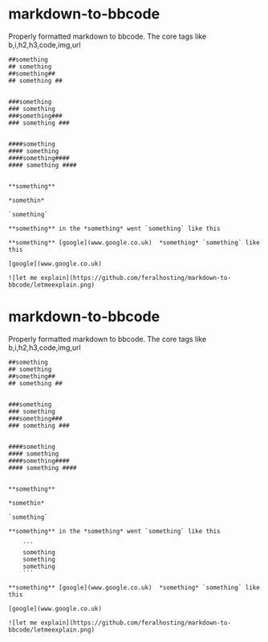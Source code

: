 markdown-to-bbcode
==================

Properly formatted markdown to bbcode. The core tags like b,i,h2,h3,code,img,url

```
##something
## something
##something##
## something ##


###something
### something
###something###
### something ###


####something
#### something
####something####
#### something ####


**something**

*somethin*

`something`

**something** in the *something* went `something` like this

**something** [google](www.google.co.uk)  *something* `something` like this

[google](www.google.co.uk)

![let me explain](https://github.com/feralhosting/markdown-to-bbcode/letmeexplain.png)
```

markdown-to-bbcode
==================

Properly formatted markdown to bbcode. The core tags like b,i,h2,h3,code,img,url

```
##something
## something
##something##
## something ##


###something
### something
###something###
### something ###


####something
#### something
####something####
#### something ####


**something**

*somethin*

`something`

**something** in the *something* went `something` like this

	```
	something
	something
	something
	```

**something** [google](www.google.co.uk)  *something* `something` like this

[google](www.google.co.uk)

![let me explain](https://github.com/feralhosting/markdown-to-bbcode/letmeexplain.png)
```